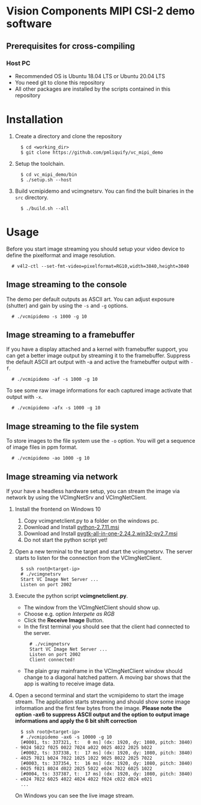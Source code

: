 
# Vision Components MIPI CSI-2 demo software

## Prerequisites for cross-compiling
### Host PC
* Recommended OS is Ubuntu 18.04 LTS or Ubuntu 20.04 LTS
* You need git to clone this repository
* All other packages are installed by the scripts contained in this repository

# Installation

1. Create a directory and clone the repository   
   ```
     $ cd <working_dir>
     $ git clone https://github.com/pmliquify/vc_mipi_demo
   ```

3. Setup the toolchain.
   ```
     $ cd vc_mipi_demo/bin
     $ ./setup.sh --host
   ```

4. Build vcmipidemo and vcimgnetsrv. You can find the built binaries in the ```src``` directory.
   ```
     $ ./build.sh --all
   ```

# Usage
Before you start image streaming you should setup your video device to define the pixelformat and image resolution. 
``` 
  # v4l2-ctl --set-fmt-video=pixelformat=RG10,width=3840,height=3040
```

## Image streaming to the console
The demo per default outputs as ASCII art. You can adjust exposure (shutter) and gain by using the ```-s``` and ```-g``` options.
``` 
  # ./vcmipidemo -s 1000 -g 10
```

## Image streaming to a framebuffer
If you have a display attached and a kernel with framebuffer support, you can get a better image output by streaming it to the framebuffer. Suppress the default ASCII art output with -a and active the framebuffer output with ```-f```.
``` 
  # ./vcmipidemo -af -s 1000 -g 10
```
To see some raw image informations for each captured image activate that output with ```-x```.
``` 
  # ./vcmipidemo -afx -s 1000 -g 10
```

## Image streaming to the file system
To store images to the file system use the ```-o``` option. You will get a sequence of image files in ppm format.
``` 
  # ./vcmipidemo -ao 1000 -g 10
```

## Image streaming via network
If your have a headless hardware setup, you can stream the image via network by using the VCImgNetSrv and VCImgNetClient.

1. Install the frontend on Windows 10
   1. Copy vcimgnetclient.py to a folder on the windows pc.
   2. Download and Install [python-2.7.11.msi](https://www.python.org/ftp/python/2.7.11/python-2.7.11.msi)
   3. Download and Install [pygtk-all-in-one-2.24.2.win32-py2.7.msi](https://download.gnome.org/binaries/win32/pygtk/2.24/pygtk-all-in-one-2.24.2.win32-py2.7.msi)
   4. Do not start the python script yet!

2. Open a new terminal to the target and start the vcimgnetsrv. The server starts to listen for the connection from the VCImgNetClient.
      ```
        $ ssh root@<target-ip>
        # ./vcimgnetsrv
        Start VC Image Net Server ...
        Listen on port 2002
      ```
3. Execute the python script **vcimgnetclient.py**. 
   * The window from the VCImgNetClient should show up. 
   * Choose e.g. option _Interpete as RGB_
   * Click the **Receive Image** Button.
   * In the first terminal you should see that the client had connected to the server.
     ```
       # ./vcimgnetsrv
       Start VC Image Net Server ...
       Listen on port 2002
       Client connected!
     ```
    * The plain gray mainframe in the VCImgNetClient window should change to a diagonal hatched pattern. 
      A moving bar shows that the app is waiting to receive image data.   
      
 4. Open a second terminal and start the vcmipidemo to start the image stream. The application starts streaming 
    and should show some image information and the first few bytes from the image.
    **Please note the option -ax6 to suppress ASCII output and the option to output image informations and apply the 6 bit shift correction** 
    ```
      $ ssh root@<target-ip>
      # ./vcmipidemo -ax6 -s 10000 -g 10                  
      [#0001, ts: 337321, t:   0 ms] (dx: 1920, dy: 1080, pitch: 3840) - 9024 5022 f025 0022 7024 a022 0025 4022 2025 b022 
      [#0002, ts: 337338, t:  17 ms] (dx: 1920, dy: 1080, pitch: 3840) - 4025 7021 b024 7022 1025 1022 9025 8022 2025 7022 
      [#0003, ts: 337354, t:  16 ms] (dx: 1920, dy: 1080, pitch: 3840) - 0025 f021 8024 d022 2025 5022 e024 7022 6025 1022 
      [#0004, ts: 337387, t:  17 ms] (dx: 1920, dy: 1080, pitch: 3840) - e024 7022 6025 4022 4024 4022 f024 c022 d024 e021
      ...
    ```
    On Windows you can see the live image stream.
